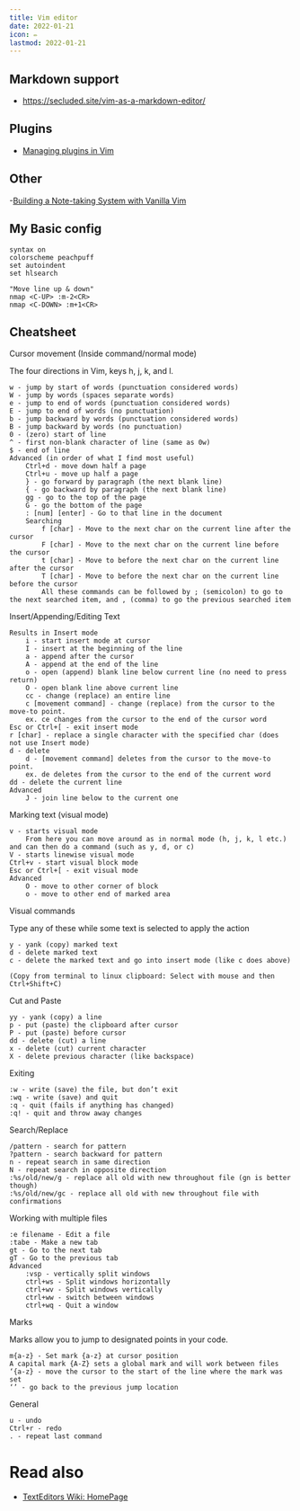```yaml
---
title: Vim editor
date: 2022-01-21
icon: ✏️
lastmod: 2022-01-21
---
```



## Markdown support
- https://secluded.site/vim-as-a-markdown-editor/

## Plugins
- [Managing plugins in Vim](https://gist.github.com/manasthakur/ab4cf8d32a28ea38271ac0d07373bb53)

## Other
-[Building a Note-taking System with Vanilla Vim](https://www.edwinwenink.xyz/posts/42-vim_notetaking/)


## My Basic config

```
syntax on
colorscheme peachpuff
set autoindent
set hlsearch

"Move line up & down"
nmap <C-UP> :m-2<CR>  
nmap <C-DOWN> :m+1<CR>
```


## Cheatsheet

Cursor movement (Inside command/normal mode)

The four directions in Vim, keys h, j, k, and l.

    w - jump by start of words (punctuation considered words)
    W - jump by words (spaces separate words)
    e - jump to end of words (punctuation considered words)
    E - jump to end of words (no punctuation)
    b - jump backward by words (punctuation considered words)
    B - jump backward by words (no punctuation)
    0 - (zero) start of line
    ^ - first non-blank character of line (same as 0w)
    $ - end of line
    Advanced (in order of what I find most useful)
        Ctrl+d - move down half a page
        Ctrl+u - move up half a page
        } - go forward by paragraph (the next blank line)
        { - go backward by paragraph (the next blank line)
        gg - go to the top of the page
        G - go the bottom of the page
        : [num] [enter] - Go to that line in the document
        Searching
            f [char] - Move to the next char on the current line after the cursor
            F [char] - Move to the next char on the current line before the cursor
            t [char] - Move to before the next char on the current line after the cursor
            T [char] - Move to before the next char on the current line before the cursor
            All these commands can be followed by ; (semicolon) to go to the next searched item, and , (comma) to go the previous searched item

Insert/Appending/Editing Text

    Results in Insert mode
        i - start insert mode at cursor
        I - insert at the beginning of the line
        a - append after the cursor
        A - append at the end of the line
        o - open (append) blank line below current line (no need to press return)
        O - open blank line above current line
        cc - change (replace) an entire line
        c [movement command] - change (replace) from the cursor to the move-to point.
        ex. ce changes from the cursor to the end of the cursor word
    Esc or Ctrl+[ - exit insert mode
    r [char] - replace a single character with the specified char (does not use Insert mode)
    d - delete
        d - [movement command] deletes from the cursor to the move-to point.
        ex. de deletes from the cursor to the end of the current word
    dd - delete the current line
    Advanced
        J - join line below to the current one

Marking text (visual mode)

    v - starts visual mode
        From here you can move around as in normal mode (h, j, k, l etc.) and can then do a command (such as y, d, or c)
    V - starts linewise visual mode
    Ctrl+v - start visual block mode
    Esc or Ctrl+[ - exit visual mode
    Advanced
        O - move to other corner of block
        o - move to other end of marked area

Visual commands

Type any of these while some text is selected to apply the action

    y - yank (copy) marked text
    d - delete marked text
    c - delete the marked text and go into insert mode (like c does above)

    (Copy from terminal to linux clipboard: Select with mouse and then Ctrl+Shift+C)

Cut and Paste

    yy - yank (copy) a line
    p - put (paste) the clipboard after cursor
    P - put (paste) before cursor
    dd - delete (cut) a line
    x - delete (cut) current character
    X - delete previous character (like backspace)

Exiting

    :w - write (save) the file, but don’t exit
    :wq - write (save) and quit
    :q - quit (fails if anything has changed)
    :q! - quit and throw away changes

Search/Replace

    /pattern - search for pattern
    ?pattern - search backward for pattern
    n - repeat search in same direction
    N - repeat search in opposite direction
    :%s/old/new/g - replace all old with new throughout file (gn is better though)
    :%s/old/new/gc - replace all old with new throughout file with confirmations

Working with multiple files

    :e filename - Edit a file
    :tabe - Make a new tab
    gt - Go to the next tab
    gT - Go to the previous tab
    Advanced
        :vsp - vertically split windows
        ctrl+ws - Split windows horizontally
        ctrl+wv - Split windows vertically
        ctrl+ww - switch between windows
        ctrl+wq - Quit a window

Marks

Marks allow you to jump to designated points in your code.

    m{a-z} - Set mark {a-z} at cursor position
    A capital mark {A-Z} sets a global mark and will work between files
    ‘{a-z} - move the cursor to the start of the line where the mark was set
    ‘’ - go back to the previous jump location

General

    u - undo
    Ctrl+r - redo
    . - repeat last command


# Read also
- [TextEditors Wiki: HomePage](https://texteditors.org/cgi-bin/wiki.pl)
